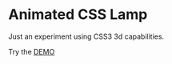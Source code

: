 # Animated CSS Lamp

Just an experiment using CSS3 3d capabilities.

Try the [DEMO](https://web-platform-qznvaj.stackblitz.io/)
